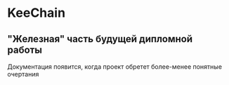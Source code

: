 # KeeChain
## "Железная" часть будущей дипломной работы

Документация появится, когда проект обретет более-менее понятные очертания
